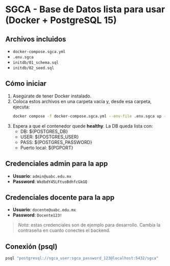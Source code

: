 
# SGCA - Base de Datos lista para usar (Docker + PostgreSQL 15)

## Archivos incluidos
- `docker-compose.sgca.yml`
- `.env.sgca`
- `initdb/01_schema.sql`
- `initdb/02_seed.sql`

## Cómo iniciar
1. Asegúrate de tener Docker instalado.
2. Coloca estos archivos en una carpeta vacía y, desde esa carpeta, ejecuta:
   ```bash
   docker compose -f docker-compose.sgca.yml --env-file .env.sgca up -d
   ```
3. Espera a que el contenedor quede **healthy**. La DB queda lista con:
   - DB: ${POSTGRES_DB}
   - USER: ${POSTGRES_USER}
   - PASS: ${POSTGRES_PASSWORD}
   - Puerto local: ${PGPORT}

## Credenciales admin para la app
- **Usuario**: `admin@uabc.edu.mx`
- **Password**: `WkdbdY45LFtvoBdhfcGkGQ`
## Credenciales docente para la app
  - **Usuario**: `docente@uabc.edu.mx`
  - **Password**: `Docente123!`

> *Nota:* estas credenciales son de ejemplo para desarrollo. Cambia la contraseña en cuanto conectes el backend.

## Conexión (psql)
```bash
psql "postgresql://sgca_user:sgca_password_123@localhost:5432/sgca"
```

